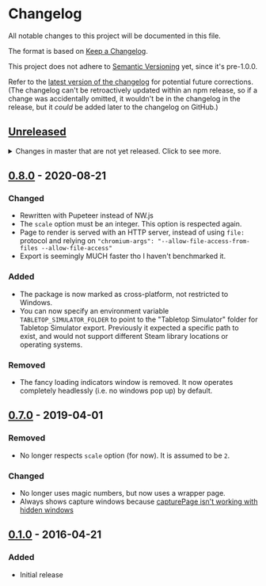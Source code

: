 # Changelog
All notable changes to this project will be documented in this file.

The format is based on [Keep a Changelog](https://keepachangelog.com/en/1.0.0/).

This project does not adhere to [Semantic Versioning](https://semver.org/spec/v2.0.0.html) yet, since it's pre-1.0.0.

Refer to the [latest version of the changelog](https://github.com/1j01/card-game-generator/blob/master/CHANGELOG.md)
for potential future corrections.
(The changelog can't be retroactively updated within an npm release, so if a change was accidentally omitted, it wouldn't be in the changelog in the release, but it *could* be added later to the changelog on GitHub.)

[Unreleased]: https://github.com/1j01/card-game-generator/compare/v0.5.0...HEAD
## [Unreleased]
<details>
	<summary>
		Changes in master that are not yet released.
		Click to see more.
	</summary>

Nothing here yet!

</details>

[0.8.0]: https://github.com/1j01/card-game-generator/compare/v0.7.0...v0.8.0
## [0.8.0] - 2020-08-21
### Changed
- Rewritten with Pupeteer instead of NW.js
- The `scale` option must be an integer. This option is respected again.
- Page to render is served with an HTTP server, instead of using `file:` protocol and relying on `"chromium-args": "--allow-file-access-from-files --allow-file-access"`
- Export is seemingly MUCH faster tho I haven't benchmarked it.

### Added
- The package is now marked as cross-platform, not restricted to Windows.
- You can now specify an environment variable `TABLETOP_SIMULATOR_FOLDER` to point to the "Tabletop Simulator" folder for Tabletop Simulator export. Previously it expected a specific path to exist, and would not support different Steam library locations or operating systems.

### Removed
- The fancy loading indicators window is removed. It now operates completely headlessly (i.e. no windows pop up) by default.

[0.7.0]: https://github.com/1j01/card-game-generator/compare/v0.6.0...v0.7.0
## [0.7.0] - 2019-04-01
### Removed
- No longer respects `scale` option (for now). It is assumed to be `2`.

### Changed
- No longer uses magic numbers, but now uses a wrapper page.
- Always shows capture windows because [capturePage isn't working with hidden windows](https://github.com/nwjs/nw.js/issues/4814)

[0.1.0]: https://github.com/1j01/card-game-generator/commit/77f0022e7ea8ea59e36a456bed8bc8ab26df2032
## [0.1.0] - 2016-04-21
### Added
- Initial release
